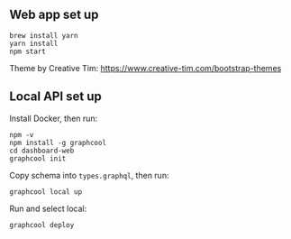 ## Web app set up

```
brew install yarn
yarn install
npm start
```

Theme by Creative Tim: <https://www.creative-tim.com/bootstrap-themes>

## Local API set up

Install Docker, then run:

```
npm -v
npm install -g graphcool
cd dashboard-web
graphcool init
```

Copy schema into `types.graphql`, then run:


```
graphcool local up
```

Run and select local:

```
graphcool deploy
```

